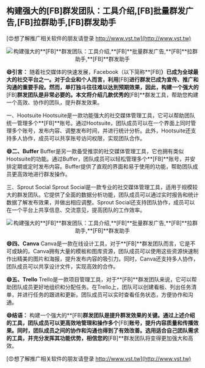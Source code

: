 ## **构建强大的**[FB]**群发团队：工具介绍,**[FB]**批量群发广告,**[FB]**拉群助手,**[FB]**群发助手**

[😍想了解推广相关软件的朋友请登录 http://www.vst.tw](http://www.vst.tw)

 <center><img src="https://vst.tw/MP4/tuiguang/png/4.png" alt="构建强大的**[FB]**群发团队：工具介绍,**[FB]**批量群发广告,**[FB]**拉群助手,**[FB]**群发助手"></center>

**😄引言：**
随着社交媒体的快速发展，Facebook（以下简称**[FB]**）已成为全球最大的社交平台之一。对于企业和个人而言，利用**[FB]**进行群发已成为宣传、推广和沟通的重要手段。然而，单打独斗往往难以达到预期效果，因此，构建一个强大的**[FB]**群发团队是非常必要的。本文将介绍几款优秀的**[FB]**群发工具，帮助您构建一个高效、协作的团队，提升群发效果。

一、Hootsuite
Hootsuite是一款功能强大的社交媒体管理工具，它可以帮助团队统一管理多个**[FB]**账号。通过Hootsuite，团队成员可以在一个界面上同时管理多个账号，发布内容、调整发布时间，并进行统计分析。此外，Hootsuite还支持多人协作，成员可以共享账号访问权限，实现团队合作。

**😄二、Buffer**
Buffer是另一款备受推崇的社交媒体管理工具，它也拥有类似Hootsuite的功能。通过Buffer，团队成员可以轻松管理多个**[FB]**账号，并安排定期或定时发布内容。Buffer提供了直观的界面和易于使用的功能，帮助团队成员更高效地进行群发操作。

三、Sprout Social
Sprout Social是一款专业的社交媒体管理工具，适用于规模较大的群发团队。它提供了全面的数据分析功能，团队成员可以通过实时报告和统计数据了解发布效果，并做出相应调整。Sprout Social还支持团队协作，成员可以在一个平台上共享信息、交流意见，提高团队的工作效率。

 <center><img src="https://vst.tw/MP4/tuiguang/png/1.png" alt="构建强大的**[FB]**群发团队：工具介绍,**[FB]**批量群发广告,**[FB]**拉群助手,**[FB]**群发助手"></center>

**😄四、Canva**
Canva是一款在线设计工具，对于**[FB]**群发团队而言，它是不可或缺的。Canva拥有大量的模板和图库资源，团队成员可以使用这些资源快速制作出精美的图片和海报，提升发布内容的吸引力。同时，Canva还支持多人协作，团队成员可以共享设计文件，实现高效的合作。

**😄五、Trello**
Trello是一款项目管理工具，对于**[FB]**群发团队来说，它可以帮助团队成员更好地组织和分配任务。在Trello上，团队可以创建看板、列出任务清单，并进行任务的跟进和更新。团队成员可以实时查看任务状态，方便协作和沟通。

**😄结语：**
构建一个强大的**[FB]**群发团队是提升群发效果的关键。通过上述介绍的工具，团队成员可以更高效地管理和操作多个**[FB]**账号，提升内容质量和传播效果。同时，团队成员之间的协作和沟通也得到了有效改善。选用适合自己团队需求的工具，并充分发挥其功能优势，相信您的**[FB]**群发团队将变得更加强大和高效。

[😍想了解推广相关软件的朋友请登录 http://www.vst.tw](http://www.vst.tw)



